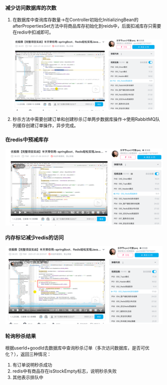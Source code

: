 

### 减少访问数据库的次数

1. 在数据库中查询库存数量->在Controller初始化InitializingBean的afterPropertiesSet方法中将商品库存初始化到reids中，后面扣减库存只需要在redis中扣减即可。

   ![image-20240925220023980](04消息队列削峰.assets/image-20240925220023980.png)

2. 秒杀方法中需要创建订单和创建秒杀订单两步数据库操作->使用RabbitMQ队列缓存创建订单操作，异步完成。

### 在redis中预减库存

![image-20240925215605076](04消息队列削峰.assets/image-20240925215605076.png)

### 内存标记减少redis的访问

![image-20240925221516996](04消息队列削峰.assets/image-20240925221516996.png)

### 轮询秒杀结果

根据userId+goodId去数据库中查询秒杀订单（多次访问数据库，是否可优化？），返回三种情况：

1. 有订单说明秒杀成功
2. redis中有商品存在isStockEmpty标志，说明秒杀失败
3. 其他表示排队中